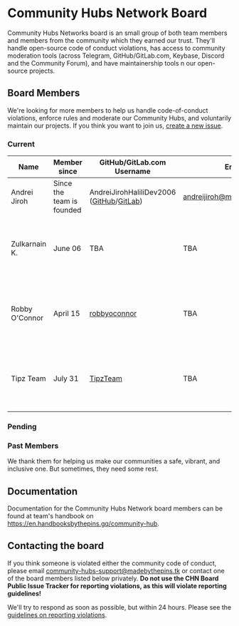 # Community Hubs Network Board

Community Hubs Networks board is an small group of both team members and members from the community which they earned our trust. They'll handle
open-source code of conduct violations, has access to community moderation tools (across Telegram, GitHub/GitLab.com, Keybase, Discord and the Community Forum), and
have maintainership tools n our open-source projects.

## Board Members

We're looking for more members to help us handle code-of-conduct violations, enforce rules and moderate our Community Hubs, and voluntarily maintain our projects.
If you think you want to join us, [create a new issue](https://github.com/MadeByThePinsHub/Community-Hubs-Network-Board/issues).

### Current

| Name | Member since | GitHub/GitLab.com Username | Email | Telegram | Keybase | Discord | Community Forum | Part of the team? | Community |
| --- | --- | --- | --- | --- | --- | --- | --- | --- | --- |
| Andrei Jiroh | Since the team is founded | AndreiJirohHaliliDev2006 ([GitHub](https://github.com/AndreiJirohHaliliDev2006)/[GitLab](https://gitlab.com/AndreiJirohHaliliDev2006))| <andreijiroh@madebythepins.tk> | [AJHalili2006](https://telegram.dog/AJHalili2006) | [@ajhalilidevph06](https://keybase.io/ajhalilidevph06) | `HaliliAJ06Jiroh#7159` | <https://community.madebythepins.tk/u/AJHalili2006> | Yes | All |
| Zulkarnain K. | June 06 | TBA | TBA | [LouCypher](https://telegram.dog/LouCypher) | TBA | TBA | TBA | No, he's FedAdmin in the Telegram Community Network bot fed. | Telegram |
| Robby O'Connor | April 15 | [robbyoconnor](https://github.com/robbyoconnor) | TBA | [robbyoconnor](https://t.me/robbyoconnor) | TBA | `robbyoconnor#8740` | TBA | No, he's FedAdmin in the Telegram Community Network bot fed. | Telegram / Discord |
| Tipz Team | July 31 | [TipzTeam](https://github.com/TipzTeam) | TBA | [TipzTeam](https://t.me/TipzTeam) | TBA | `TipzTeam#2447` | <https://community.madebythepins.tk/u/TipzTeam> | No, he's FedAdmin in the Telegram Community Network bot fed. | Telegram / Discord / Community Forum

### Pending

### Past Members

We thank them for helping us make our communities a safe, vibrant, and inclusive one. But sometimes, they need some rest.

## Documentation

Documentation for the Community Hubs Network board members can be found at team's handbook on <https://en.handbooksbythepins.gq/community-hub>.

## Contacting the board

If you think someone is violated either the community code of conduct, please email <community-hubs-support@madebythepins.tk> or contact one of the board
members listed below privately. **Do not use the CHN Board Public Issue Tracker for reporting violations, as this will violate reporting
guidelines!**

We'll try to respond as soon as possible, but within 24 hours. Please see the [guidelines on reporting violations](https://en.handbooksbythepins.gq/community-hub/chn-board-docs/reporting-violations).

